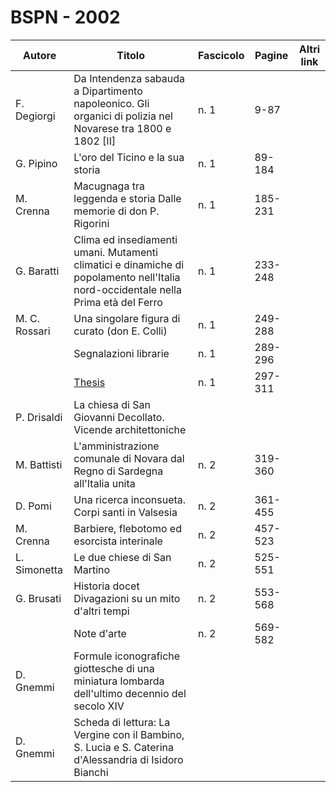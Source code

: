 # BSPN - 2002

| Autore        | Titolo                                                                                                                             | Fascicolo | Pagine  | Altri link |
|---------------|------------------------------------------------------------------------------------------------------------------------------------|-----------|---------|------------|
| F. Degiorgi   | Da Intendenza sabauda a Dipartimento napoleonico. Gli organici di polizia nel Novarese tra 1800 e 1802 [II]                        | n. 1      | 9-87    |            |
| G. Pipino     | L'oro del Ticino e la sua storia                                                                                                   | n. 1      | 89-184  |            |
| M. Crenna     | Macugnaga tra leggenda e storia Dalle memorie di don P. Rigorini                                                                   | n. 1      | 185-231 |            |
| G. Baratti    | Clima ed insediamenti umani. Mutamenti climatici e dinamiche di popolamento nell'Italia nord-occidentale nella Prima età del Ferro | n. 1      | 233-248 |            |
| M. C. Rossari | Una singolare figura di curato (don E. Colli)                                                                                      | n. 1      | 249-288 |            |
|               | Segnalazioni librarie                                                                                                              | n. 1      | 289-296 |            |
|               | [Thesis](http://www.ssno.it/BSPNo/bspn_thesis.html#2002)                                                                           | n. 1      | 297-311 |            |
| P. Drisaldi   | La chiesa di San Giovanni Decollato. Vicende architettoniche                                                                       |           |         |            |
| M. Battisti   | L'amministrazione comunale di Novara dal Regno di Sardegna all'Italia unita                                                        | n. 2      | 319-360 |            |
| D. Pomi       | Una ricerca inconsueta. Corpi santi in Valsesia                                                                                    | n. 2      | 361-455 |            |
| M. Crenna     | Barbiere, flebotomo ed esorcista interinale                                                                                        | n. 2      | 457-523 |            |
| L. Simonetta  | Le due chiese di San Martino                                                                                                       | n. 2      | 525-551 |            |
| G. Brusati    | Historia docet Divagazioni su un mito d'altri tempi                                                                                | n. 2      | 553-568 |            |
|               | Note d'arte                                                                                                                        | n. 2      | 569-582 |            |
| D. Gnemmi     | Formule iconografiche giottesche di una miniatura lombarda dell'ultimo decennio del secolo XIV                                     |           |         |            |
| D. Gnemmi     | Scheda di lettura: La Vergine con il Bambino, S. Lucia e S. Caterina d'Alessandria di Isidoro Bianchi                              |           |         |            |
